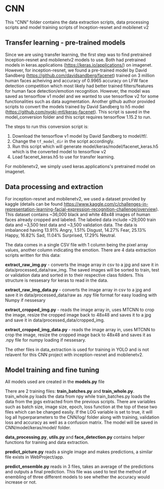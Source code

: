# CNN

This "CNN" folder contains the data extraction scripts, data processing scripts and model training scripts of Inception-resnet and mobilenet v2

## Transfer learning - pre-trained models

Since we are using transfer learning, the first step was to find pretrained Inception-resnet and mobilenetv2 models to use. Both had pretrained models in keras.applications (https://keras.io/applications/) on imagenet. However, for inception-resnet, we found a pre-trained model by David Sandberg (https://github.com/davidsandberg/facenet) trained on 3 million human faces acheiving and accuracy of 0.9965 accuracy on LFW face detection competition which most likely had better trained filters/features for human face detection/emotion recognition. However, the model was saved as tensorflow v1 model and we wanted to use tensorflow v2 for some functionalities such as data augmentation. Another github author provided scripts to convert the models trained by David Sandberg to h5 model (https://github.com/nyoki-mtl/keras-facenet). This script is saved in the model_conversion folder and this script requires tensorflow 1.15.2 to run.

The steps to run this conversion script is:
1. Download the tensorflow v1 model by David Sandberg to model/tf/.
2. Change the `tf_model_dir` in the script accordingly.
3. Run this script which will generate model/keras/model/facenet_keras.h5 which is the converted model to tensorflow v2
4. Load facenet_keras.h5 to use for transfer learning.

For mobilenetv2, we simply used keras.applications's pretrained model on imagenet.

## Data processing and extraction

For inception-resnet and mobilenetv2, we used a dataset provided by kaggle (details can be found https://www.kaggle.com/c/challenges-in-representation-learning-facial-expression-recognition-challenge/overview). This dataset contains ~36,000 black and white 48x48 images of human faces already cropped and labeled. The labeled data include ~29,000 train data and ~3,500 test data and ~3,500 validation data. The data is imbalanced having 13.91% Angry, 1.51% Disgust, 14.27% Fear, 25.13% Happy, 16.82% Sad, 11.04% Surprised, 17.29% Neutral.

The data comes in a single CSV file with 1 column being the pixel array values, another column indicating the emotion.
There are 4 data extraction scripts written for this data:

**extract_raw_img.py** - converts the image array in csv to a jpg and save it in data/processed_data/raw_img. The saved images will be sorted to train, test or validation data and sorted in to their respective class folders. This structure is nessesary for keras to read in the data.

**extract_raw_img_data.py** - converts the image array in csv to a jpg and save it in data/processed_data/raw as .npy file format for easy loading with Numpy if nessesary

**extract_cropped_img.py** - reads the image array in, uses MTCNN to crop the image, resize the cropped image back to 48x48 and saves it to a jpg and save it in data/processed_data/cropped_img.

**extract_cropped_img_data.py** - reads the image array in, uses MTCNN to crop the image, resize the cropped image back to 48x48 and saves it as .npy file for numpy loading if nessesary.

The other files in data_extraction is used for training in YOLO and is not relavent for this CNN project with inception-resnet and mobilenetv2.

## Model training and fine tuning

All models used are created in the **models.py** file

There are 2 training files: **train_batches.py** and **train_whole.py**. train_whole.py loads the data from npy while train_batches.py loads the data from the jpgs extracted from the previous scripts.
There are variables such as batch size, image size, epoch, loss function at the top of these two files which can be changed easily.
If the LOG variable is set to true, it will log all hyperparameters to the CNN/log/ folder along with training, validation loss and accuracy as well as a confusion matrix.
The model will be saved in CNN/model/keras/model/ folder.


**data_processing.py**, **utils.py** and **face_detection.py** contains helper functions for training and data extraction.

**predict_picture.py** reads a single image and makes predictions, a similar file exists in WebProject/app.

**predict_ensemble.py** reads in 3 files, takes an average of the predictions and outputs a final prediction. This file was used to test the method of enembling of three different models to see whether the accuracy would increase or not.

